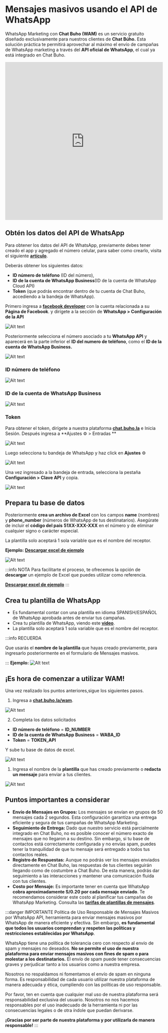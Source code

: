 # Mensajes masivos usando el API de WhatsApp

WhatsApp Marketing con **Chat Buho (WAM)** es un servicio gratuito diseñado exclusivamente para nuestros clientes de **Chat Búho.** Esta solución práctica te permitirá aprovechar al máximo el envío de campañas de WhatsApp marketing a través del **API oficial de WhatsApp**, el cual ya está integrado en Chat Buho.


<iframe width="100%" height="505" src="https://www.youtube.com/embed/wtJ4iqpWdFI" title="YouTube video player" frameborder="0" allow="accelerometer; autoplay; clipboard-write; encrypted-media; gyroscope; picture-in-picture; web-share" allowfullscreen></iframe>

## Obtén los datos del API de WhatsApp

Para obtener los datos del API de WhatsApp, previamente debes tener creado el app y agregado el número celular, para saber como crearlo, visita el siguiente **[artículo](/docs/whatsapp-api-facebook/Pasos-para-la-integracion-de-WhatsApp-API.md)**.

Deberás obtener los siguientes datos:

* **ID número de teléfono** (ID del número), 
* **ID de la cuenta de WhatsApp Business**(ID de la cuenta de WhatsApp Cloud API)
* **Token** (que podrás encontrar dentro de tu cuenta de Chat Buho, accediendo a la bandeja de WhatsApp).

Primero ingresa a **[facebook developer](https://developers.facebook.com/)** con la cuenta relacionada a su **Página de Facebook**. y dirígete a la sección de **WhatsApp > Configuración de la API**

![Alt text](img/02_masivos.png)

Posteriormente selecciona el número asociado a tu **WhatsApp API** y  aparecerá en la parte inferior el **ID del numero de teléfono**, como el **ID de la cuenta de WhatsApp Business.**

![Alt text](img/03_masivos.png)

### ID número de teléfono

![Alt text](img/04_masivos.png)

### ID de la cuenta de WhatsApp Business

![Alt text](img/05_masivos.png)

### Token

Para obtener el token, dirígete a nuestra plataforma **[chat.buho.la](https://chat.buho.la/)** e Inicia Sesión.
Después ingresa a **Ajustes ⚙️ > Entradas **

![Alt text](img/06_masivos.png)

Luego selecciona tu bandeja de WhatsApp y haz click en **Ajustes** ⚙️

![Alt text](img/07_masivos.png)

Una vez ingresado a la bandeja de entrada, selecciona la pestaña **Configuración > Clave API** y copia.

![Alt text](img/08_masivos.png)

## Prepara tu base de datos
Posteriormente **crea un archivo de Excel** con los campos **name** (nombres) y **phone_number** (números de WhatsApp de tus destinatarios). Asegúrate de incluir el **código del país** **51XX-XXX-XXX** en el número y de eliminar cualquier signo o carácter especial.

La plantilla solo aceptará 1 sola variable que es el nombre del receptor.

**Ejemplo:**
**[Descargar excel de ejemplo](img/excel_ejemplo.xlsx)**

![Alt text](img/01_masivos.png)

:::info NOTA
Para facilitarte el proceso, te ofrecemos la opción de **descargar** un ejemplo de Excel que puedes utilizar como referencia.

**[Descargar excel de ejemplo](img/excel_ejemplo.xlsx)**
:::

## Crea tu plantilla de WhatsApp
 * Es fundamental contar con una plantilla en idioma SPANISH/ESPAÑOL de WhatsApp aprobada antes de enviar tus campañas. 
 * Crea tu plantilla de WhatsApp, viendo este **[video](/docs/configuracion-inicial/05-Plantillas-de-mensajes.md)**.
 * La plantilla solo aceptará 1 sola variable que es el nombre del receptor.
  

:::info RECUERDA

 Que usarás el **nombre de la plantilla** que hayas creado previamente, para ingresarlo posteriormente en el formulario de Mensajes masivos.

:::
**Ejemplo:**
![Alt text](img/09_masivos.png)

 ## ¡Es hora de comenzar a utilizar WAM! 
 Una vez realizado los puntos anteriores,sigue los siguientes pasos.

 1. Ingresa a **[chat.buho.la/wam](https://chat.buho.la/wam)**.

![Alt text](img/10_masivos.png)

 2. Completa los datos solicitados 
   - **ID número de teléfono** = **ID_NUMBER**
   - **ID de la cuenta de WhatsApp Business**  = **WABA_ID**
   - **Token** = **TOKEN_API**


  Y sube tu base de datos de excel.

![Alt text](img/11_masivos.png)

 1. Ingresa el nombre de la **plantilla** que has creado previamente o **redacta un mensaje** para enviar a tus clientes.

![Alt text](img/12_masivos.png)



## Puntos importantes a considerar
* **Envío de Mensajes en Grupos:** Los mensajes se envían en grupos de 50 mensajes cada 2 segundos. Esta configuración garantiza una entrega eficiente y segura de tus campañas de WhatsApp Marketing.
* **Seguimiento de Entrega:** Dado que nuestro servicio está parcialmente integrado en Chat Buho, no es posible conocer el número exacto de mensajes que no llegaron a su destino. Sin embargo, si tu base de contactos está correctamente configurada y no envías spam, puedes tener la tranquilidad de que tu mensaje será entregado a todos tus contactos reales.
* **Registro de Respuestas:** Aunque no podrás ver los mensajes enviados directamente en Chat Buho, las respuestas de tus clientes seguirán llegando como de costumbre a Chat Buho. De esta manera, podrás dar seguimiento a las interacciones y mantener una comunicación fluida con tus clientes.
* **Costo por Mensaje:** Es importante tener en cuenta que WhatsApp **cobra aproximadamente S/0.20 por cada mensaje enviado**. Te recomendamos considerar este costo al planificar tus campañas de WhatsApp Marketing. Consulta las **[tarifas de plantillas de mensajes](https://developers.facebook.com/docs/whatsapp/updates-to-pricing)**.

:::danger IMPORTANTE
 Política de Uso Responsable de Mensajes Masivos por WhatsApp API, herramienta para enviar mensajes masivos por WhatsApp de manera eficiente y efectiva. Sin embargo, **es fundamental que todos los usuarios comprendan y respeten las políticas y restricciones establecidas por WhatsApp**.

WhatsApp tiene una política de tolerancia cero con respecto al envío de spam y mensajes no deseados. **No se permite el uso de nuestra plataforma para enviar mensajes masivos con fines de spam o para molestar a los destinatarios.** El envío de spam puede tener consecuencias graves y perjudicar tanto a los usuarios como a nuestra empresa.

Nosotros no respaldamos ni fomentamos el envío de spam en ninguna forma. Es responsabilidad de cada usuario utilizar nuestra plataforma de manera adecuada y ética, cumpliendo con las políticas de uso responsable.

Por favor, ten en cuenta que cualquier mal uso de nuestra plataforma será responsabilidad exclusiva del usuario. Nosotros no nos hacemos responsables por el uso inadecuado de la herramienta ni por las consecuencias legales o de otra índole que puedan derivarse.

**¡Gracias por ser parte de nuestra plataforma y por utilizarla de manera responsable!**
:::














